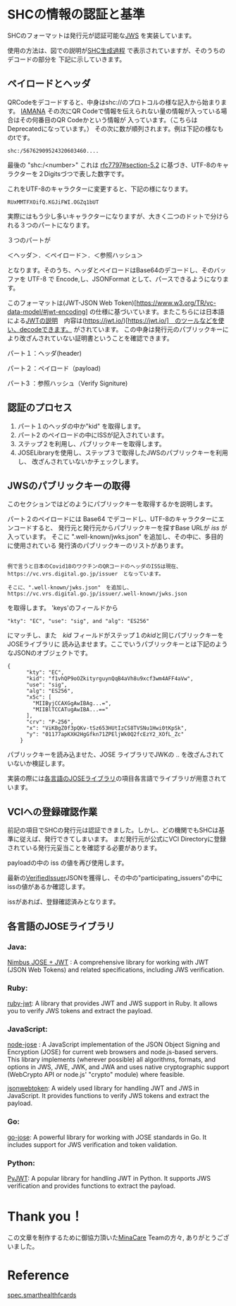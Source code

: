 # SHCの情報の認証と基準


SHCのフォーマットは発行元が認証可能な[JWS](https://datatracker.ietf.org/doc/html/rfc7515)
を実装しています。

使用の方法は、図での説明が[SHC生成過程](https://www.dxhealth.jp/blogs/%E5%AE%9F%E8%A3%85%E4%BE%8B/SHC%E7%94%9F%E6%88%90%E9%81%8E%E7%A8%8B) で表示されていますが、そのうちのデコードの部分を
下記に示していきます。


## ペイロードとヘッダ
QRCodeをデコードすると、中身はshc://のプロトコルの様な記入から始まります。 
[IAMANA](https://www.iana.org/assignments/uri-schemes/prov/shc)
その次にQR Codeで情報を伝えられない量の情報が入っている場合はその何番目のQR Codeかという情報が
入っています。（こちらはDeprecatedになっています。）
その次に数が順列されます。例は下記の様なものtです。

```
shc:/56762909524320603460....
```
最後の "shc:/\<number\>"
これは [rfc7797#section-5.2](https://datatracker.ietf.org/doc/html/rfc7797#section-5.2)
に基づき、UTF-8のキャラクターを２Digitsづつで表した数字です。

これをUTF-8のキャラクターに変更すると、下記の様になります。

```
RUxMMTFXOifQ.KGJiFWI.OGZq1bUT
```
実際にはもう少し多いキャラクターになりますが、大きく二つのドットで分けられる３つのパートになります。

３つのパートが 

＜ヘッダ＞．＜ペイロード＞．＜参照ハッシュ＞

となります。そのうち、ヘッダとペイロードはBase64のデコードし、そのバッファを
UTF-8 で Encode,し、JSONFormat として、パースできるようになります。


このフォーマットは(JWT-JSON Web Token)[https://www.w3.org/TR/vc-data-model/#jwt-encoding]
の仕様に基づいています。またこちらには日本語による[JWTの説明](https://tex2e.github.io/rfc-translater/html/rfc7519.html)　内容は(https://jwt.io/)[https://jwt.io/]　のツールなどを使い、decodeできます。
がされています。
この中身は発行元のパブリックキーにより改ざんされていない証明書ということを確認できます。

パート１：ヘッダ(header)　

パート２：ペイロード（payload)

パート3 ：参照ハッシュ（Verify Signiture) 



## 認証のプロセス

 
1. パート１のヘッダの中か"kid" を取得します。
2. パート2 のペイロードの中にISSが記入されています。
3. ステップ２を利用し、パブリックキーを取得します。
4. JOSELibraryを使用し、ステップ３で取得したJWSのパブリックキーを利用し、
改ざんされていないかチェックします。

## JWSのパブリックキーの取得

 このセクションではどのようにパブリックキーを取得するかを説明します。

 パート２のペイロードには Base64 でデコードし、UTF-8のキャラクターにエンコードすると、
 発行元と発行元からパブリックキーを探すBase URLが *iss* が
 入っています。
 そこに ".well-known/jwks.json" を追加し、その中に、多目的に使用されている
 発行済のパブリックキーのリストがあります。

~~~~

例で言うと日本のCovid18のワクチンのQRコードのヘッダのISSは現在、
https://vc.vrs.digital.go.jp/issuer　となっています。

そこに、".well-known/jwks.json"　を追加し、
https://vc.vrs.digital.go.jp/issuer/.well-known/jwks.json
~~~~


を取得します。
'keys'のフィールドから
```
"kty": "EC", "use": "sig", and "alg": "ES256"
```
にマッチし、また　*kid* フィールドがステップ１の*kid*と同じパブリックキーをJOSEライブラリに
読み込ませます。ここでいうパブリックキーとは下記のようなJSONのオブジェクトです。

```
{
      "kty": "EC",
      "kid": "f1vhQP9oOZkityrguynQqB4aVh8u9xcf3wm4AFF4aVw",
      "use": "sig",
      "alg": "ES256",
      "x5c": [
        "MIIByjCCAXGgAwIBAg...=",
        "MIIBlTCCATugAwIBA...=="
      ],
      "crv": "P-256",
      "x": "ViKBgZ0f3pQKv-tSz653HUtIzCS8TVSNu1Hwi0tKpSk",
      "y": "01177apKXH2HgGfkn71ZPEljWk0Q2fcEzY2_XOfL_Zc"
    }
```

パブリックキーを読み込ませた、JOSE ライブラリでJWKの <base64header>.<base64payload>.<verifykey>
を改ざんされていないか検証します。


実装の際には[各言語のJOSEライブラリ](#%E5%90%84%E8%A8%80%E8%AA%9E%E3%81%AEjose%E3%83%A9%E3%82%A4%E3%83%96%E3%83%A9%E3%83%AA)の項目各言語でライブラリが用意されています。



## VCIへの登録確認作業

前記の項目でSHCの発行元は認証できました。しかし、どの機関でもSHCは基準に従えば、発行できてしまいます。
まだ発行元が公式にVCI Directoryに登録されている発行元妥当ことを確認する必要があります。

payloadの中の iss の値を再び使用します。

最新の[VerifiedIssuer](https://github.com/the-commons-project/vci-directory/blob/main/vci-issuers.json)JSONを獲得し、その中の"participating_issuers"の中にissの値があるか確認します。

issがあれば、登録確認済みとなります。

## 各言語のJOSEライブラリ

### Java:
[Nimbus JOSE + JWT](https://connect2id.com/products/nimbus-jose-jwt) : A comprehensive library for working with JWT (JSON Web Tokens) and related specifications, including JWS verification.

### Ruby:

[ruby-jwt](https://github.com/potatosalad/ruby-jose/blob/master/docs/GettingStarted.md): A library that provides JWT and JWS support in Ruby. It allows you to verify JWS tokens and extract the payload.
### JavaScript:
[node-jose](https://github.com/cisco/node-jose) : A JavaScript implementation of the JSON Object Signing and Encryption (JOSE) for current web browsers and node.js-based servers. This library implements (wherever possible) all algorithms, formats, and options in JWS, JWE, JWK, and JWA and uses native cryptographic support (WebCrypto API or node.js' "crypto" module) where feasible.

[jsonwebtoken](https://www.npmjs.com/package/jsonwebtoken): A widely used library for handling JWT and JWS in JavaScript. It provides functions to verify JWS tokens and extract the payload.

### Go:

[go-jose](https://github.com/go-jose/go-jose): A powerful library for working with JOSE standards in Go. It includes support for JWS verification and token validation.

### Python:
[PyJWT](https://github.com/jpadilla/pyjwt): A popular library for handling JWT in Python. It supports JWS verification and provides functions to extract the payload.




# Thank you！

この文章を制作するために御協力頂いた[MinaCare](https://www.minacare.co.jp/) Teamの方々, ありがとうございました。

# Reference
[spec.smarthealthfcards](https://spec.smarthealth.cards/)


